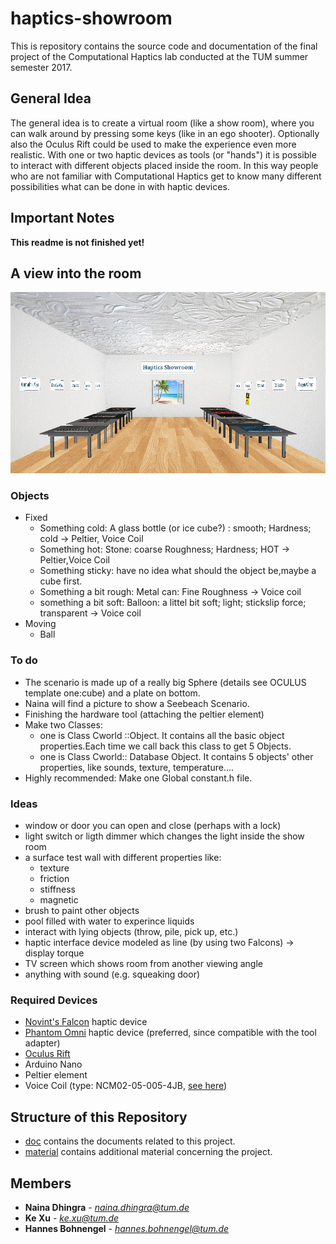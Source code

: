 # haptics-showroom
This is repository contains the source code and documentation of the final project of the Computational Haptics lab conducted at the TUM summer semester 2017.

## General Idea

The general idea is to create a virtual room (like a show room), where you can walk around by pressing some keys (like in an ego shooter). Optionally also the Oculus Rift could be used to make the experience even more realistic. With one or two haptic devices as tools (or "hands") it is possible to interact with different objects placed inside the room. In this way people who are not familiar with Computational Haptics get to know many different possibilities what can be done in with haptic devices. 

## Important Notes

**This readme is not finished yet!**

## A view into the room

![](doc/presentation/HapticsShowroom.jpg "Haptics Showroom from the front")

### Objects

* Fixed
  * Something cold: A glass bottle (or ice cube?) : smooth; Hardness; cold -> Peltier, Voice Coil
  * Something hot: Stone: coarse Roughness; Hardness; HOT -> Peltier,Voice Coil
  * Something sticky: have no idea what should the object be,maybe a cube first.
  * Something a bit rough: Metal can: Fine Roughness -> Voice coil
  * something a bit soft: Balloon: a littel bit soft; light; stickslip force; transparent -> Voice coil
* Moving
  * Ball

### To do


* The scenario is made up of a really big Sphere (details see OCULUS template one:cube) and a plate on bottom. 
* Naina will find a picture to show a Seebeach Scenario.
* Finishing the hardware tool (attaching the peltier element)
* Make two Classes: 
  - one is Class Cworld ::Object. It contains all the basic object properties.Each time we call back this class to get 5 Objects.
  - one is Class Cworld:: Database Object. It contains 5 objects' other properties, like sounds, texture, temperature....
* Highly recommended: Make one Global constant.h file.

### Ideas

* window or door you can open and close (perhaps with a lock)
* light switch or ligth dimmer which changes the light inside the show room
* a surface test wall with different properties like:
  - texture
  - friction
  - stiffness
  - magnetic
* brush to paint other objects
* pool filled with water to experince liquids
* interact with lying objects (throw, pile, pick up, etc.)
* haptic interface device modeled as line (by using two Falcons) -> display torque
* TV screen which shows room from another viewing angle
* anything with sound (e.g. squeaking door)

### Required Devices

* [Novint's Falcon](https://hapticshouse.com/pages/novints-falcon-haptic-device) haptic device
* [Phantom Omni](http://www.geomagic.com/de/products/phantom-omni/overview) haptic device (preferred, since compatible with the tool adapter)
* [Oculus Rift](https://www.oculus.com/rift/)
* Arduino Nano
* Peltier element
* Voice Coil (type: NCM02-05-005-4JB, [see here](https://www.h2wtech.com/product/voice-coil-actuators/NCM02-05-005-4JB))

## Structure of this Repository

* [doc](./doc) contains the documents related to this project.
* [material](./material) contains additional material concerning the project.

## Members

* **Naina Dhingra** - *[naina.dhingra@tum.de](mailto:naina.dhingra@tum.de)*
* **Ke Xu** - *[ke.xu@tum.de](mailto:ke.xu@tum.de)*
* **Hannes Bohnengel** - *[hannes.bohnengel@tum.de](mailto:hannes.bohnengel@tum.de)*
